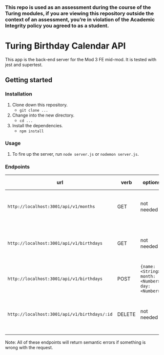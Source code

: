 ### This repo is used as an assessment during the course of the Turing modules, if you are viewing this repository outside the context of an assessment, you’re in violation of the Academic Integrity policy you agreed to as a student.

# Turing Birthday Calendar API

This app is the back-end server for the Mod 3 FE mid-mod. It is tested with jest and supertest.

## Getting started

### Installation

1. Clone down this repository.
    - `git clone ...`
2. Change into the new directory.
    - `cd ...`
3. Install the dependencies.
    - `npm install`

### Usage

1. To fire up the server, run `node server.js` or `nodemon server.js`.

### Endpoints

| url | verb | options | sample response |
| ----|------|---------|---------------- |
| `http://localhost:3001/api/v1/months` | GET | not needed | Array of all months: `[{ id: 1, name: 'January'}, {id: 2, name: 'February'},...]` |
| `http://localhost:3001/api/v1/birthdays` | GET | not needed | Array of all existing birthdays: `[{ id: 18907224, name: 'Christie', month: 10, day: 23 }]` |
| `http://localhost:3001/api/v1/birthdays` | POST | `{name: <String>, month: <Number>, day: <Number>}` | New birthday: `{ id: 18939837, name: 'Kayla', month: 5, day: 15 }` |
| `http://localhost:3001/api/v1/birthdays/:id` | DELETE | not needed | Array of all remaining birthdays: `[{ id: 18907224, name: 'Christie', month: 10, day: 23 }]` |

Note: All of these endpoints will return semantic errors if something is wrong with the request.
